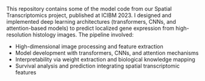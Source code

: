 This repository contains some of the model code from our Spatial Transcriptomics project, published at ICIBM 2023. I designed and implemented deep learning architectures (transformers, CNNs, and attention-based models) to predict localized gene expression from high-resolution histology images. 
The pipeline involved:
- High-dimensional image processing and feature extraction
- Model development with transformers, CNNs, and attention mechanisms
- Interpretability via weight extraction and biological knowledge mapping
- Survival analysis and prediction integrating spatial transcriptomic features
